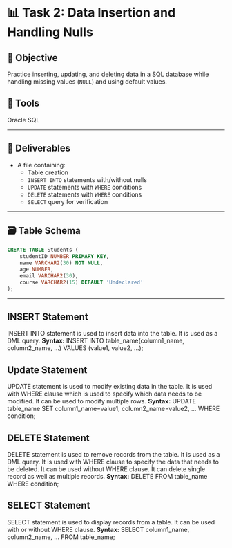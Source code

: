 # 📊 Task 2: Data Insertion and Handling Nulls

## 🎯 Objective
Practice inserting, updating, and deleting data in a SQL database while handling missing values (`NULL`) and using default values.

## 🧰 Tools
Oracle SQL

---

## 📁 Deliverables
- A file containing:
  -  Table creation
  - `INSERT INTO` statements with/without nulls
  - `UPDATE` statements with `WHERE` conditions
  - `DELETE` statements with `WHERE` conditions
  - `SELECT` query for verification

---

## 🗃️ Table Schema

```sql
CREATE TABLE Students (
    studentID NUMBER PRIMARY KEY,
    name VARCHAR2(30) NOT NULL,
    age NUMBER,
    email VARCHAR2(30),
    course VARCHAR2(15) DEFAULT 'Undeclared'
);
```

---

## INSERT Statement
INSERT INTO statement is used to insert data into the table. It is used as a DML query.
**Syntax:** INSERT INTO table_name(column1_name, column2_name, ...) VALUES (value1, value2, ...);

## Update Statement
UPDATE statement is used to modify existing data in the table. It is used with WHERE clause which is used to specify which data needs to be modified. It can be used to modify multiple rows.
**Syntax:** UPDATE table_name SET column1_name=value1, column2_name=value2, ... WHERE condition;

## DELETE Statement
DELETE statement is used to remove records from the table. It is used as a DML query. It is used with WHERE clause to specify the data that needs to be deleted. It can be used without WHERE clause. It can delete single record as well as multiple records.
**Syntax:** DELETE FROM table_name WHERE condition;

## SELECT Statement
SELECT statement is used to display records from a table. It can be used with or without WHERE clause.
**Syntax:** SELECT column1_name, column2_name, ... FROM table_name;
